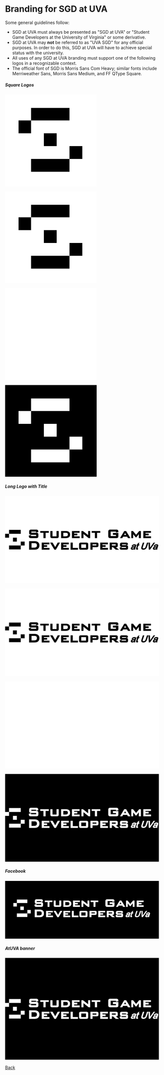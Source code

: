 # Branding for SGD at UVA

Some general guidelines follow:

* SGD at UVA must always be presented as "SGD at UVA" or "Student Game Developers at the University of Virginia" or some derivative.
* SGD at UVA may **not** be referred to as "UVA SGD" for any official purposes. In order to do this, SGD at UVA will have to achieve special status with the university.
* All uses of any SGD at UVA branding must support one of the following logos in a recognizable context.
* The official font of SGD is Morris Sans Com Heavy; similar fonts include Merriweather Sans, Morris Sans Medium, and FF QType Square.

##### Square Logos

![black on alpha](./Logo_blackOnAlpha.png)

![black on white](./Logo_blackOnWhite.png)

![white on alpha](./Logo_whiteOnAlpha.png)

![white on black](./Logo_whiteOnBlack.png)

##### Long Logo with Title

![black on alpha](./Logo_Title_blackOnAlpha.png)

![black on white](./Logo_Title_blackOnWhite.png)

![white on alpha](./Logo_Title_whiteOnAlpha.png)

![white on black](./Logo_Title_whiteOnBlack.png)

##### Facebook

![event banner pic](FBEventBanner_whiteOnBlack.png)

##### AtUVA banner

![banner pic](Logo_Title_AtUVA_whiteOnBlack.png)

[Back](./index.md)

